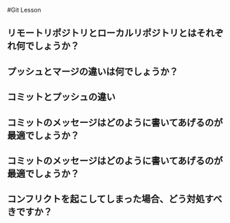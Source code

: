 #Git Lesson

## リモートリポジトリとローカルリポジトリとはそれぞれ何でしょうか？




## プッシュとマージの違いは何でしょうか？





## コミットとプッシュの違い





## コミットのメッセージはどのように書いてあげるのが最適でしょうか？





## コミットのメッセージはどのように書いてあげるのが最適でしょうか？





## コンフリクトを起こしてしまった場合、どう対処すべきですか？

